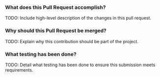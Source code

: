 ### What does this Pull Request accomplish?

TODO: Include high-level description of the changes in this pull request.

### Why should this Pull Request be merged?

TODO: Explain why this contribution should be part of the project.

### What testing has been done?

TODO: Detail what testing has been done to ensure this submission meets requirements.
